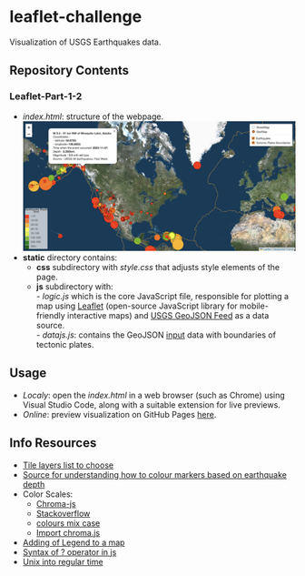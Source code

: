 # leaflet-challenge
Visualization of USGS Earthquakes data.
## Repository Contents 
### Leaflet-Part-1-2
  - *index.html*: structure of the webpage. <br>
    <img src="LeafletEarthquakes_OutputImage.png" width="900"> <br>
  - **static** directory contains:
    - **css** subdirectory with *style.css* that adjusts style elements of the page. <br>
    - **js** subdirectory with: <br>
           - *logic.js* which is the core JavaScript file, responsible for plotting a map using [Leaflet](https://leafletjs.com/index.html) (open-source JavaScript library for mobile-friendly interactive maps) and [USGS GeoJSON Feed](https://earthquake.usgs.gov/earthquakes/feed/v1.0/geojson.php) as a data source.  <br>
          -  *datajs.js*: contains the GeoJSON [input](https://github.com/fraxen/tectonicplates) data with boundaries of tectonic plates. <br>
## Usage
 - *Localy*: open the *index.html* in a web browser (such as Chrome) using Visual Studio Code, along with a suitable extension for live previews. <br>
 - *Online*: preview visualization on GitHub Pages [here](https://valentynak17.github.io/leaflet-challenge/).<br>
## Info Resources
 - [Tile layers list to choose](https://leaflet-extras.github.io/leaflet-providers/preview/)
 - [Source for understanding how to colour markers based on earthquake depth](https://earthguideweb-geology.layeredearth.com/earthguide/lessons/e/e3/e3_2.html)
 - Color Scales: 
    - [Chroma-js](https://www.npmjs.com/package/chroma-js)
    - [Stackoverflow](https://stackoverflow.com/questions/32742027/continous-colors-for-choropleth-in-leaflet)
    - [colours mix case](https://stackoverflow.com/questions/48696395/leaflet-mixing-continuous-and-discrete-colors)
    - [Import chroma.js](https://www.jsdelivr.com/package/npm/chroma-js)
- [Adding of Legend to a map](https://gis.stackexchange.com/questions/193161/add-legend-to-leaflet-map)
- [Syntax of ? operator in js](https://www.freecodecamp.org/news/how-the-question-mark-works-in-javascript/)
- [Unix into regular time](https://usefulangle.com/post/258/javascript-timestamp-to-date-time)
